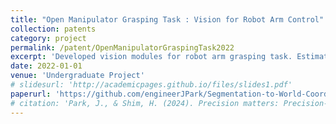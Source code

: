```yaml
---
title: "Open Manipulator Grasping Task : Vision for Robot Arm Control"
collection: patents
category: project
permalink: /patent/OpenManipulatorGraspingTask2022
excerpt: 'Developed vision modules for robot arm grasping task. Estimate 3D grasping position by FCN segmentation models and pinhole camera model.'
date: 2022-01-01
venue: 'Undergraduate Project'
# slidesurl: 'http://academicpages.github.io/files/slides1.pdf'
paperurl: 'https://github.com/engineerJPark/Segmentation-to-World-Coordinate-by-FCN-and-Camera-Calibration'
# citation: 'Park, J., & Shim, H. (2024). Precision matters: Precision-aware ensemble for weakly supervised semantic segmentation. AAAI Workshop.'
---
```


<!-- The contents above will be part of a list of publications, if the user clicks the link for the publication than the contents of section will be rendered as a full page, allowing you to provide more information about the paper for the reader. When publications are displayed as a single page, the contents of the above "citation" field will automatically be included below this section in a smaller font. -->